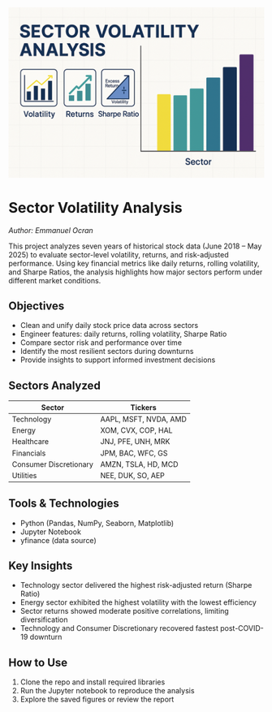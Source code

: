 ![Project Preview](project_banner.png)
# Sector Volatility Analysis  
*Author: Emmanuel Ocran*  

This project analyzes seven years of historical stock data (June 2018 – May 2025) to evaluate sector-level volatility, returns, and risk-adjusted performance. Using key financial metrics like daily returns, rolling volatility, and Sharpe Ratios, the analysis highlights how major sectors perform under different market conditions.

## Objectives  
- Clean and unify daily stock price data across sectors  
- Engineer features: daily returns, rolling volatility, Sharpe Ratio  
- Compare sector risk and performance over time  
- Identify the most resilient sectors during downturns  
- Provide insights to support informed investment decisions  

## Sectors Analyzed  
| Sector                | Tickers                   |
|-----------------------|---------------------------|
| Technology            | AAPL, MSFT, NVDA, AMD     |
| Energy                | XOM, CVX, COP, HAL        |
| Healthcare            | JNJ, PFE, UNH, MRK        |
| Financials            | JPM, BAC, WFC, GS         |
| Consumer Discretionary| AMZN, TSLA, HD, MCD       |
| Utilities             | NEE, DUK, SO, AEP         |

## Tools & Technologies  
- Python (Pandas, NumPy, Seaborn, Matplotlib)  
- Jupyter Notebook  
- yfinance (data source)   

## Key Insights  
- Technology sector delivered the highest risk-adjusted return (Sharpe Ratio)  
- Energy sector exhibited the highest volatility with the lowest efficiency  
- Sector returns showed moderate positive correlations, limiting diversification  
- Technology and Consumer Discretionary recovered fastest post-COVID-19 downturn  


## How to Use  
1. Clone the repo and install required libraries  
2. Run the Jupyter notebook to reproduce the analysis  
3. Explore the saved figures or review the report
